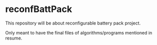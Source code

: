 # reconfBattPack
This repository will be about reconfigurable battery pack project.

Only meant to have the final files of algorithms/programs mentioned in resume.

